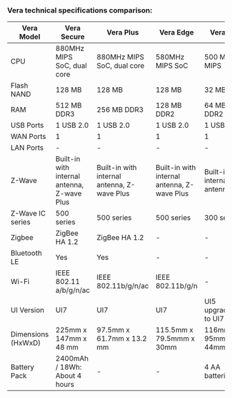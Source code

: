 ### Vera technical specifications comparison:

|Vera Model|Vera Secure|Vera Plus|Vera Edge|Vera Lite|Vera 3|Vera 2|Vera 1|
|---|---|---|---|---|---|---|---|
|CPU|880MHz MIPS SoC, dual core|880MHz MIPS SoC, dual core|580MHz MIPS SoC|500 MHz MIPS|500 MHz MIPS|240 MHz MIPS|240 MHz MIPS|
|Flash NAND|128 MB|128 MB|128 MB|32 MB|32 MB|16 MB|8 MB|
|RAM|512 MB DDR3|256 MB DDR3|128 MB DDR2|64 MB DDR2|128 MB DDR2|32 MB DDR2|32 MB DDR|
|USB Ports|1 USB 2.0|1 USB 2.0|1 USB 2.0|1 USB 2.0|2 USB 2.0|2 USB 2.0|2 USB 2.0|
|WAN Ports|1|1|1|1|1|1|1|
|LAN Ports|-|-|-|-|4|1|4|
|Z-Wave|Built-in with internal antenna, Z-wave Plus|Built-in with internal antenna, Z-wave Plus|Built-in with internal antenna, Z-wave Plus|Built-in with internal antenna|Built-in with internal antenna|Built-in with internal antenna|USB Dongle|
|Z-Wave IC series|500 series|500 series|500 series|300 series|300 series|????|-|
|Zigbee|ZigBee HA 1.2|ZigBee HA 1.2|-|-|-|-|-|
|Bluetooth LE|Yes|Yes|-|-|-|-|-|
|Wi-Fi|IEEE 802.11 a/b/g/n/ac|IEEE 802.11b/g/n/ac|IEEE 802.11b/g/n|-|IEEE 802.11b/g/n|IEEE 802.11b/g|IEEE 802.11b/g|
|UI Version|UI7|UI7|UI7|UI5 upgradeable to UI7|UI5 upgradeable to UI7|UI4 upgradeable to UI5|UI2 upgradeable to UI4|
|Dimensions (HxWxD)|225mm x 147mm x 48 mm|97.5mm x 61.7mm x 13.2 mm|115.5mm x 79.5mmm x 30mm|116mm x 95mm x 44mm|177mm x 130mm x 34mm|165mm x 101mm x 38mm|-|
|Battery Pack|2400mAh / 18Wh: About 4 hours|-|-|4 AA batteries|External, Rechargeable|External, Rechargeable|-|

